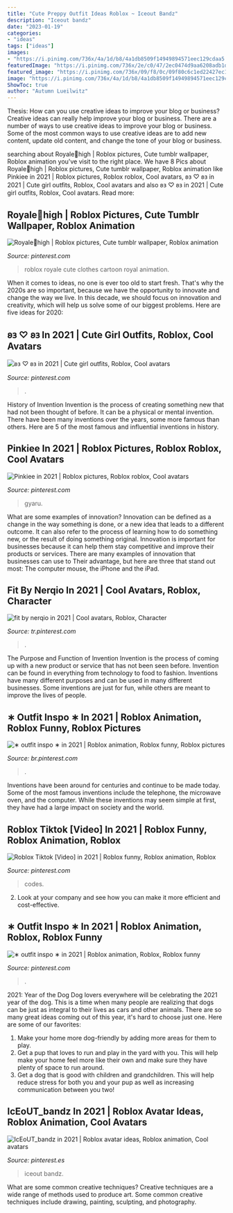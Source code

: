 ```yaml
---
title: "Cute Preppy Outfit Ideas Roblox ~ Iceout Bandz"
description: "Iceout bandz"
date: "2023-01-19"
categories:
- "ideas"
tags: ["ideas"]
images:
- "https://i.pinimg.com/736x/4a/1d/b8/4a1db8509f14949894571eec129cdaa5.jpg"
featuredImage: "https://i.pinimg.com/736x/2e/c0/47/2ec0474d9aa6208adb1d6186ddbca227.jpg"
featured_image: "https://i.pinimg.com/736x/09/f8/0c/09f80c6c1ed22427ec15c750dcee5017.jpg"
image: "https://i.pinimg.com/736x/4a/1d/b8/4a1db8509f14949894571eec129cdaa5.jpg"
ShowToc: true
author: "Autumn Lueilwitz"
---
```



Thesis: How can you use creative ideas to improve your blog or business?
Creative ideas can really help improve your blog or business. There are a number of ways to use creative ideas to improve your blog or business. Some of the most common ways to use creative ideas are to add new content, update old content, and change the tone of your blog or business.

	

		
searching about Royale🤍high | Roblox pictures, Cute tumblr wallpaper, Roblox animation you've visit to the right place. We have 8 Pics about Royale🤍high | Roblox pictures, Cute tumblr wallpaper, Roblox animation like Pinkiee in 2021 | Roblox pictures, Roblox roblox, Cool avatars, 𐐪𐑂 ♡ 𐐪𐑂 in 2021 | Cute girl outfits, Roblox, Cool avatars and also 𐐪𐑂 ♡ 𐐪𐑂 in 2021 | Cute girl outfits, Roblox, Cool avatars. Read more:
		
    
## Royale🤍high | Roblox Pictures, Cute Tumblr Wallpaper, Roblox Animation

<img loading=lazy src="https://i.pinimg.com/736x/0f/d6/4d/0fd64de3f1b204446f3038e6cf30dd96.jpg" onerror="this.onerror=null;this.src='https://tse2.mm.bing.net/th?id=OIP.7x7-y-9ZzbWfB8jrnmi_9wHaHO&amp;pid=15.1';" alt="Royale🤍high | Roblox pictures, Cute tumblr wallpaper, Roblox animation">

_Source: pinterest.com_

>roblox royale cute clothes cartoon royal animation. 

	

When it comes to ideas, no one is ever too old to start fresh. That's why the 2020s are so important, because we have the opportunity to innovate and change the way we live. In this decade, we should focus on innovation and creativity, which will help us solve some of our biggest problems. Here are five ideas for 2020:

    
## 𐐪𐑂 ♡ 𐐪𐑂 In 2021 | Cute Girl Outfits, Roblox, Cool Avatars

<img loading=lazy src="https://i.pinimg.com/736x/a6/01/f1/a601f1415b8d8f86e308df84ef9c3441.jpg" onerror="this.onerror=null;this.src='https://tse2.mm.bing.net/th?id=OIP.qoTykx_ixXixtAce7AMoeAHaOT&amp;pid=15.1';" alt="𐐪𐑂 ♡ 𐐪𐑂 in 2021 | Cute girl outfits, Roblox, Cool avatars">

_Source: pinterest.com_

>. 

	

History of Invention
Invention is the process of creating something new that had not been thought of before. It can be a physical or mental invention. There have been many inventions over the years, some more famous than others. Here are 5 of the most famous and influential inventions in history.

    
## Pinkiee In 2021 | Roblox Pictures, Roblox Roblox, Cool Avatars

<img loading=lazy src="https://i.pinimg.com/736x/2e/c0/47/2ec0474d9aa6208adb1d6186ddbca227.jpg" onerror="this.onerror=null;this.src='https://tse2.mm.bing.net/th?id=OIP.aEurISryJgBIZBmFqjs66wHaOc&amp;pid=15.1';" alt="Pinkiee in 2021 | Roblox pictures, Roblox roblox, Cool avatars">

_Source: pinterest.com_

>gyaru. 

	

What are some examples of innovation?
Innovation can be defined as a change in the way something is done, or a new idea that leads to a different outcome. It can also refer to the process of learning how to do something new, or the result of doing something original. Innovation is important for businesses because it can help them stay competitive and improve their products or services. There are many examples of innovation that businesses can use to Their advantage, but here are three that stand out most: The computer mouse, the iPhone and the iPad.

    
## Fit By Nerqio In 2021 | Cool Avatars, Roblox, Character

<img loading=lazy src="https://i.pinimg.com/736x/ba/a2/a2/baa2a25638a623b601e13ea8c5a696e9.jpg" onerror="this.onerror=null;this.src='https://tse2.mm.bing.net/th?id=OIP.XBxXSGTDibBvSn0Q_M1i4wHaOW&amp;pid=15.1';" alt="fit by nerqio in 2021 | Cool avatars, Roblox, Character">

_Source: tr.pinterest.com_

>. 

	

The Purpose and Function of Invention
Invention is the process of coming up with a new product or service that has not been seen before. Invention can be found in everything from technology to food to fashion. Inventions have many different purposes and can be used in many different businesses. Some inventions are just for fun, while others are meant to improve the lives of people.

    
## ∗ Outfit Inspo ∗ In 2021 | Roblox Animation, Roblox Funny, Roblox Pictures

<img loading=lazy src="https://i.pinimg.com/736x/33/50/ca/3350ca47e986c43a53630570c202460b.jpg" onerror="this.onerror=null;this.src='https://tse3.mm.bing.net/th?id=OIP.SGvQZxsVk6HlsijKsqELTQHaNK&amp;pid=15.1';" alt="∗ outfit inspo ∗ in 2021 | Roblox animation, Roblox funny, Roblox pictures">

_Source: br.pinterest.com_

>. 

	

Inventions have been around for centuries and continue to be made today. Some of the most famous inventions include the telephone, the microwave oven, and the computer. While these inventions may seem simple at first, they have had a large impact on society and the world.

    
## Roblox Tiktok [Video] In 2021 | Roblox Funny, Roblox Animation, Roblox

<img loading=lazy src="https://i.pinimg.com/736x/25/66/06/25660697d982710d203e2b99c8e57884.jpg" onerror="this.onerror=null;this.src='https://tse2.mm.bing.net/th?id=OIP.f8V29Hkx_C_YK_LnGRwVXgHaNK&amp;pid=15.1';" alt="Roblox Tiktok [Video] in 2021 | Roblox funny, Roblox animation, Roblox">

_Source: pinterest.com_

>codes. 

	

2. Look at your company and see how you can make it more efficient and cost-effective.

    
## ∗ Outfit Inspo ∗ In 2021 | Roblox Animation, Roblox, Roblox Funny

<img loading=lazy src="https://i.pinimg.com/736x/4a/1d/b8/4a1db8509f14949894571eec129cdaa5.jpg" onerror="this.onerror=null;this.src='https://tse3.mm.bing.net/th?id=OIP.3jUtdp68QhO2tZAFA4EHWQHaNK&amp;pid=15.1';" alt="∗ outfit inspo ∗ in 2021 | Roblox animation, Roblox, Roblox funny">

_Source: pinterest.com_

>. 

	

2021: Year of the Dog
Dog lovers everywhere will be celebrating the 2021 year of the dog. This is a time when many people are realizing that dogs can be just as integral to their lives as cars and other animals. There are so many great ideas coming out of this year, it's hard to choose just one. Here are some of our favorites: 
1) Make your home more dog-friendly by adding more areas for them to play.
2) Get a pup that loves to run and play in the yard with you. This will help make your home feel more like their own and make sure they have plenty of space to run around. 
3) Get a dog that is good with children and grandchildren. This will help reduce stress for both you and your pup as well as increasing communication between you two!

    
## IcEoUT_bandz In 2021 | Roblox Avatar Ideas, Roblox Animation, Cool Avatars

<img loading=lazy src="https://i.pinimg.com/736x/09/f8/0c/09f80c6c1ed22427ec15c750dcee5017.jpg" onerror="this.onerror=null;this.src='https://tse1.mm.bing.net/th?id=OIP.XgfTfUNiQNoN06J56W4F5QAAAA&amp;pid=15.1';" alt="IcEoUT_bandz in 2021 | Roblox avatar ideas, Roblox animation, Cool avatars">

_Source: pinterest.es_

>iceout bandz. 

	

What are some common creative techniques?
Creative techniques are a wide range of methods used to produce art. Some common creative techniques include drawing, painting, sculpting, and photography.

